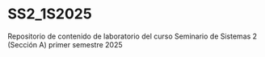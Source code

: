 # SS2_1S2025
Repositorio de contenido de laboratorio del curso Seminario de Sistemas 2 (Sección A) primer semestre 2025
